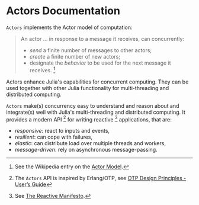 # Actors Documentation

`Actors` implements the Actor model of computation:

> An actor ... in response to a message it receives, can concurrently:
>
> - *send* a finite number of messages to other actors;
> - *create* a finite number of new actors;
> - designate the *behavior* to be used for the next message it receives. [^1]

Actors enhance Julia's capabilities for concurrent computing. They can be used together with other Julia functionality for multi-threading and distributed computing.

`Actors` make(s) concurrency easy to understand and reason about and integrate(s) well with Julia's multi-threading and distributed computing. It provides a modern API [^2] for writing reactive [^3] applications, that are:

- *responsive*: react to inputs and events,
- *resilient*: can cope with failures,
- *elastic*: can distribute load over multiple threads and  workers,
- *message-driven*: rely on asynchronous message-passing.

[^1]: See the Wikipedia entry on the [Actor Model](https://en.wikipedia.org/wiki/Actor_model).
[^2]: The `Actors` API is inspired by Erlang/OTP, see [OTP Design Principles - User’s Guide](https://erlang.org/doc/design_principles/users_guide.html)
[^3]: See [The Reactive Manifesto](https://www.reactivemanifesto.org).
